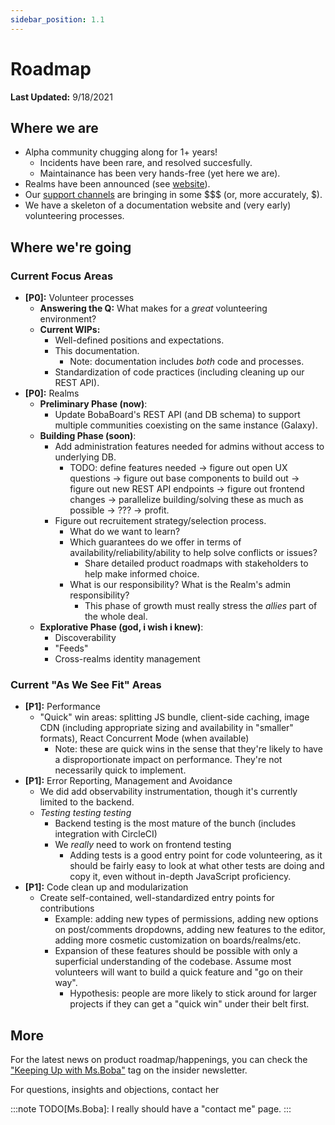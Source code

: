 ```yaml
---
sidebar_position: 1.1
---
```


# Roadmap

**Last Updated:** 9/18/2021

## Where we are

- Alpha community chugging along for 1+ years!
  - Incidents have been rare, and resolved succesfully.
  - Maintainance has been very hands-free (yet here we are).
- Realms have been announced (see [website](https://www.bobaboard.com)).
- Our [support channels](https://www.bobaboard.com/support-us) are bringing in some $$$ (or, more accurately, $).
- We have a skeleton of a documentation website and (very early) volunteering processes.

## Where we're going

### Current Focus Areas

- **[P0]:** Volunteer processes
  - **Answering the Q:** What makes for a _great_ volunteering environment?
  - **Current WIPs:**
    - Well-defined positions and expectations.
    - This documentation.
      - Note: documentation includes _both_ code and processes.
    - Standardization of code practices (including cleaning up our REST API).
- **[P0]:** Realms
  - **Preliminary Phase (now)**:
    - Update BobaBoard's REST API (and DB schema) to support multiple communities coexisting on the same instance (Galaxy).
  - **Building Phase (soon)**:
    - Add administration features needed for admins without access to underlying DB.
      - TODO: define features needed -> figure out open UX questions -> figure out base components to build out -> figure out new REST API endpoints -> figure out frontend changes -> parallelize building/solving these as much as possible -> ??? -> profit.
    - Figure out recruitement strategy/selection process.
      - What do we want to learn?
      - Which guarantees do we offer in terms of availability/reliability/ability to help solve conflicts or issues?
        - Share detailed product roadmaps with stakeholders to help make informed choice.
      - What is our responsibility? What is the Realm's admin responsibility?
        - This phase of growth must really stress the _allies_ part of the whole deal.
  - **Explorative Phase (god, i wish i knew)**:
    - Discoverability
    - "Feeds"
    - Cross-realms identity management

### Current "As We See Fit" Areas

- **[P1]:** Performance
  - "Quick" win areas: splitting JS bundle, client-side caching, image CDN (including appropriate sizing and availability in "smaller" formats), React Concurrent Mode (when available)
    - Note: these are quick wins in the sense that they're likely to have a disproportionate impact on performance. They're not necessarily quick to implement.
- **[P1]:** Error Reporting, Management and Avoidance
  - We did add observability instrumentation, though it's currently limited to the backend.
  - _Testing testing testing_
    - Backend testing is the most mature of the bunch (includes integration with CircleCI)
    - We _really_ need to work on frontend testing
      - Adding tests is a good entry point for code volunteering, as it should be fairly easy to look at what other tests are doing and copy it, even without in-depth JavaScript proficiency.
- **[P1]:** Code clean up and modularization
  - Create self-contained, well-standardized entry points for contributions
    - Example: adding new types of permissions, adding new options on post/comments dropdowns, adding new features to the editor, adding more cosmetic customization on boards/realms/etc.
    - Expansion of these features should be possible with only a superficial understanding of the codebase. Assume most volunteers will want to build a quick feature and "go on their way".
      - Hypothesis: people are more likely to stick around for larger projects if they can get a "quick win" under their belt first.

## More

For the latest news on product roadmap/happenings, you can check the ["Keeping Up with Ms.Boba"](https://essentialrandomness.com/posts/tag/keeping-up-with-ms-boba/) tag on the insider newsletter.

For questions, insights and objections, contact her

:::note
TODO[Ms.Boba]: I really should have a "contact me" page.
:::
